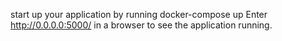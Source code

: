  start up your application by running docker-compose up
 Enter http://0.0.0.0:5000/ in a browser to see the application running.
 
